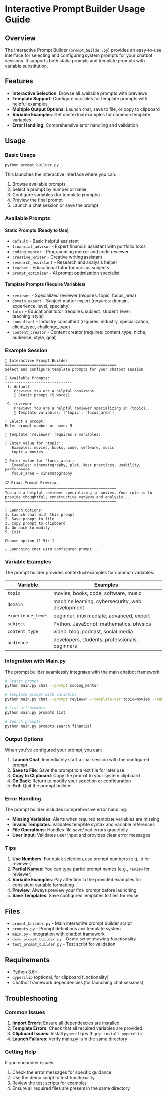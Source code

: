 # Interactive Prompt Builder Usage Guide

## Overview

The Interactive Prompt Builder (`prompt_builder.py`) provides an easy-to-use interface for selecting and configuring system prompts for your chatbot sessions. It supports both static prompts and template prompts with variable substitution.

## Features

- **Interactive Selection**: Browse all available prompts with previews
- **Template Support**: Configure variables for template prompts with helpful examples
- **Multiple Output Options**: Launch chat, save to file, or copy to clipboard
- **Variable Examples**: Get contextual examples for common template variables
- **Error Handling**: Comprehensive error handling and validation

## Usage

### Basic Usage

```bash
python prompt_builder.py
```

This launches the interactive interface where you can:
1. Browse available prompts
2. Select a prompt by number or name
3. Configure variables (for template prompts)
4. Preview the final prompt
5. Launch a chat session or save the prompt

### Available Prompts

#### Static Prompts (Ready to Use)
- `default` - Basic helpful assistant
- `financial_advisor` - Expert financial assistant with portfolio tools
- `coding_mentor` - Programming mentor and code reviewer
- `creative_writer` - Creative writing assistant
- `research_assistant` - Research and analysis helper
- `teacher` - Educational tutor for various subjects
- `prompt_optimizer` - AI prompt optimization specialist

#### Template Prompts (Require Variables)
- `reviewer` - Specialized reviewer (requires: topic, focus_area)
- `domain_expert` - Subject matter expert (requires: domain, experience_level, specialty)
- `tutor` - Educational tutor (requires: subject, student_level, teaching_style)
- `consultant` - Industry consultant (requires: industry, specialization, client_type, challenge_type)
- `content_creator` - Content creator (requires: content_type, niche, audience, style, goal)

### Example Session

```
🎯 Interactive Prompt Builder
==================================================
Select and configure template prompts for your chatbot session

📝 Available Prompts:
------------------------------
 1. default
    Preview: You are a helpful assistant.
    📄 Static prompt (5 words)

 9. reviewer
    Preview: You are a helpful reviewer specializing in {topic}...
    📝 Template variables: ['topic', 'focus_area']

🔹 Select a prompt:
Enter prompt number or name: 9

📝 Template 'reviewer' requires 2 variables:

🔹 Enter value for 'topic':
   Examples: movies, books, code, software, music
   topic = movies

🔹 Enter value for 'focus_area':
   Examples: cinematography, plot, best practices, usability, performance
   focus_area = cinematography

📋 Final Prompt Preview:
==================================================
You are a helpful reviewer specializing in movies. Your role is to provide thoughtful, constructive reviews and analysis...
==================================================

🚀 Launch Options:
1. Launch chat with this prompt
2. Save prompt to file
3. Copy prompt to clipboard
4. Go back to modify
5. Exit

Choose option (1-5): 1

🚀 Launching chat with configured prompt...
```

### Variable Examples

The prompt builder provides contextual examples for common variables:

| Variable | Examples |
|----------|----------|
| `topic` | movies, books, code, software, music |
| `domain` | machine learning, cybersecurity, web development |
| `experience_level` | beginner, intermediate, advanced, expert |
| `subject` | Python, JavaScript, mathematics, physics |
| `content_type` | video, blog, podcast, social media |
| `audience` | developers, students, professionals, beginners |

### Integration with Main.py

The prompt builder seamlessly integrates with the main chatbot framework:

```bash
# Static prompt
python main.py chat --prompt coding_mentor

# Template prompt with variables
python main.py chat --prompt reviewer --template-var topic=movies --template-var focus_area=cinematography

# List all prompts
python main.py prompts list

# Search prompts
python main.py prompts search financial
```

### Output Options

When you've configured your prompt, you can:

1. **Launch Chat**: Immediately start a chat session with the configured prompt
2. **Save to File**: Save the prompt to a text file for later use
3. **Copy to Clipboard**: Copy the prompt to your system clipboard
4. **Go Back**: Return to modify your selection or configuration
5. **Exit**: Quit the prompt builder

### Error Handling

The prompt builder includes comprehensive error handling:

- **Missing Variables**: Alerts when required template variables are missing
- **Invalid Templates**: Validates template syntax and variable references
- **File Operations**: Handles file save/load errors gracefully
- **User Input**: Validates user input and provides clear error messages

### Tips

1. **Use Numbers**: For quick selection, use prompt numbers (e.g., `9` for reviewer)
2. **Partial Names**: You can type partial prompt names (e.g., `review` for reviewer)
3. **Variable Examples**: Pay attention to the provided examples for consistent variable formatting
4. **Preview**: Always preview your final prompt before launching
5. **Save Templates**: Save configured templates to files for reuse

## Files

- `prompt_builder.py` - Main interactive prompt builder script
- `prompts.py` - Prompt definitions and template system
- `main.py` - Integration with chatbot framework
- `demo_prompt_builder.py` - Demo script showing functionality
- `test_prompt_builder.py` - Test script for validation

## Requirements

- Python 3.6+
- `pyperclip` (optional, for clipboard functionality)
- Chatbot framework dependencies (for launching chat sessions)

## Troubleshooting

### Common Issues

1. **Import Errors**: Ensure all dependencies are installed
2. **Template Errors**: Check that all required variables are provided
3. **Clipboard Issues**: Install `pyperclip` with `pip install pyperclip`
4. **Launch Failures**: Verify main.py is in the same directory

### Getting Help

If you encounter issues:
1. Check the error messages for specific guidance
2. Use the demo script to test functionality
3. Review the test scripts for examples
4. Ensure all required files are present in the same directory
